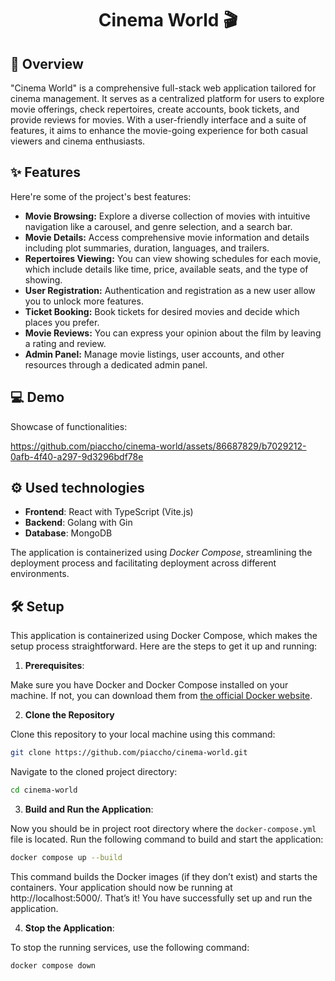 <h1 align="center" id="title">Cinema World 🎬</h1>

<div id="overview" />
  
## 🔎 Overview  
<p id="description">"Cinema World" is a comprehensive full-stack web application tailored for cinema management. It serves as a centralized platform for users to explore movie offerings, check repertoires, create accounts, book tickets, and provide reviews for movies. With a user-friendly interface and a suite of features, it aims to enhance the movie-going experience for both casual viewers and cinema enthusiasts.</p>

<div id="features" />

## ✨ Features 

Here're some of the project's best features:

-   **Movie Browsing:** Explore a diverse collection of movies with intuitive navigation like a carousel, and genre selection, and a search bar.
-   **Movie Details:** Access comprehensive movie information and details including plot summaries, duration, languages, and trailers.
-   **Repertoires Viewing:** You can view showing schedules for each movie, which include details like time, price, available seats, and the type of showing.
-   **User Registration:** Authentication and registration as a new user allow you to unlock more features.
-   **Ticket Booking:** Book tickets for desired movies and decide which places you prefer.
-   **Movie Reviews:** You can express your opinion about the film by leaving a rating and review.
-   **Admin Panel:** Manage movie listings, user accounts, and other resources through a dedicated admin panel.

<div id="demo" />

## 💻 Demo

Showcase of functionalities:

https://github.com/piaccho/cinema-world/assets/86687829/b7029212-0afb-4f40-a297-9d3296bdf78e

<div id="used-technologies" />

## ⚙️ Used technologies


- **Frontend**: React with TypeScript (Vite.js)
- **Backend**: Golang with Gin
- **Database**: MongoDB

The application is containerized using <i>Docker Compose</i>, streamlining the deployment process and facilitating deployment across different environments.


<div id="setup" />

## 🛠️ Setup 

This application is containerized using Docker Compose, which makes the setup process straightforward. Here are the steps to get it up and running:

1. **Prerequisites**: 

Make sure you have Docker and Docker Compose installed on your machine. If not, you can download them from [the official Docker website](https://docs.docker.com/get-docker/).

2. **Clone the Repository**

Clone this repository to your local machine using this command:
```bash
git clone https://github.com/piaccho/cinema-world.git
```
Navigate to the cloned project directory:
```bash
cd cinema-world
```

3. **Build and Run the Application**: 

Now you should be in project root directory where the `docker-compose.yml` file is located. Run the following command to build and start the application:

```bash
docker compose up --build
```

This command builds the Docker images (if they don’t exist) and starts the containers. Your application should now be running at  http://localhost:5000/. That’s it! You have successfully set up and run the application.

4.  **Stop the Application**: 

To stop the running services, use the following command:

```bash
docker compose down
```
